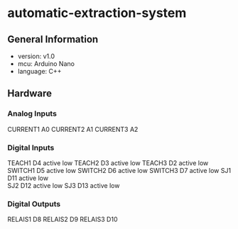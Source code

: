 # automatic-extraction-system

## General Information 
- version: v1.0  
- mcu: Arduino Nano   
- language: C++  
 
## Hardware 
 
### Analog Inputs 
CURRENT1    A0
CURRENT2    A1 
CURRENT3    A2

### Digital Inputs
TEACH1      D4    active low
TEACH2      D3    active low
TEACH3      D2    active low
SWITCH1     D5    active low
SWITCH2     D6    active low
SWITCH3     D7    active low
SJ1         D11   active low  
SJ2         D12   active low
SJ3         D13   active low

### Digital Outputs
RELAIS1     D8
RELAIS2     D9
RELAIS3     D10